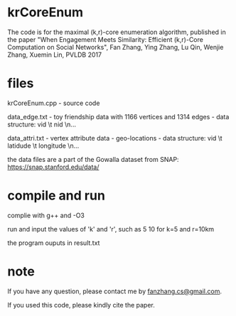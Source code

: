 # krCoreEnum
The code is for the maximal (k,r)-core enumeration algorithm, published in the paper "When Engagement Meets Similarity: Efficient (k,r)-Core Computation on Social Networks", Fan Zhang, Ying Zhang, Lu Qin, Wenjie Zhang, Xuemin Lin, PVLDB 2017

# files
krCoreEnum.cpp - source code 

data_edge.txt - toy friendship data with 1166 vertices and 1314 edges - data structure: vid \t nid \n...

data_attri.txt - vertex attribute data - geo-locations - data structure: vid \t latidude \t longitude \n...

the data files are a part of the Gowalla dataset from SNAP: https://snap.stanford.edu/data/


# compile and run
complie with g++ and -O3

run and input the values of 'k' and 'r', such as 5 10 for k=5 and r=10km

the program ouputs in result.txt

# note
If you have any question, please contact me by fanzhang.cs@gmail.com.

If you used this code, please kindly cite the paper.
